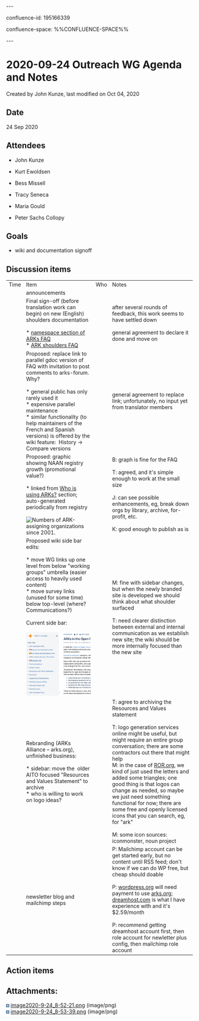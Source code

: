 \---

confluence-id: 195166339

confluence-space: %%CONFLUENCE-SPACE%%

\---

2020-09-24 Outreach WG Agenda and Notes
=======================================

Created by John Kunze, last modified on Oct 04, 2020

Date
----

24 Sep 2020

Attendees
---------

*   John Kunze
    
*   Kurt Ewoldsen
    
*   Bess Missell
*   Tracy Seneca
*   Maria Gould
*   Peter Sachs Collopy

Goals
-----

*   wiki and documentation signoff 

Discussion items
----------------

|     |     |     |     |
| --- | --- | --- | --- |
| Time | Item | Who | Notes |
|     | announcements |     |     |
|     | Final sign-off (before translation work can begin) on new (English) shoulders documentation<br><br>*   [namespace section of ARKs FAQ](https://wiki.lyrasis.org/display/ARKs/ARK+Identifiers+FAQ#ARKIdentifiersFAQ-ARKnamespacesandsub-namespaces)<br>*   [ARK shoulders FAQ](https://wiki.lyrasis.org/display/ARKs/ARK+Shoulders+FAQ) |     | after several rounds of feedback, this work seems to have settled down<br><br>general agreement to declare it done and move on |
|     | Proposed: replace link to parallel gdoc version of FAQ with invitation to post comments to arks-forum. Why?<br><br>*   general public has only rarely used it<br>*   expensive parallel maintenance<br>*   similar functionality (to help maintainers of the French and Spanish versions) is offered by the wiki feature:  History → Compare versions |     | general agreement to replace link; unfortunately, no input yet from translator members |
|     | Proposed: graphic showing NAAN registry growth (promotional value?)<br><br>*   linked from [Who is using ARKs?](https://wiki.lyrasis.org/display/ARKs/ARK+Identifiers+FAQ#ARKIdentifiersFAQ-WhoisusingARKs?) section; auto-generated periodically from registry<br><br>![Numbers of ARK-assigning organizations since 2001.](https://n2t.net/e/images/naan_growth.png) |     | B: graph is fine for the FAQ<br><br>T: agreed, and it's simple enough to work at the small size<br><br>J: can see possible enhancements, eg, break down orgs by library, archive, for-profit, etc.<br><br>K: good enough to publish as is |
|     | Proposed wiki side bar edits:<br><br>*   move WG links up one level from below "working groups" umbrella (easier access to heavily used content)<br>*   move survey links (unused for some time) below top-level (where? Communications?)<br><br>Current side bar:<br><br>![](attachments/195166339/195166543.png) |     | M: fine with sidebar changes, but when the newly branded site is developed we should think about what shoulder surfaced<br><br>T: need clearer distinction between external and internal communication as we establish new site; the wiki should be more internally focused than the new site |
|     | Rebranding (ARKs Alliance – arks.org), unfinished business:<br><br>*   sidebar: move the  older AITO focused "Resources and Values Statement" to archive<br>*   who is willing to work on logo ideas? |     | T: agree to archiving the Resources and Values statement<br><br>T: logo generation services online might be useful, but might require an entire group conversation; there are some contractors out there that might help  <br>M: in the case of [ROR.org](http://ROR.org), we kind of just used the letters and added some triangles; one good thing is that logos can change as needed, so maybe we just need something functional for now; there are some free and openly licensed icons that you can search, eg, for "ark"<br><br>M: some icon sources: iconmonster, noun project |
|     | newsletter blog and mailchimp steps |     | P: Mailchimp account can be get started early, but no content until RSS feed; don't know if we can do WP free, but cheap should doable<br><br>P: [wordpress.org](http://wordpress.org) will need payment to use [arks.org](http://arks.org); [dreamhost.com](http://dreamhost.com) is what I have experience with and it's $2.59/month<br><br>P: recommend getting dreamhost account first, then role account for newletter plus config, then mailchimp role account |

Action items
------------

Attachments:
------------

![](images/icons/bullet_blue.gif) [image2020-9-24\_8-52-21.png](attachments/195166339/195166541.png) (image/png)  
![](images/icons/bullet_blue.gif) [image2020-9-24\_8-53-39.png](attachments/195166339/195166543.png) (image/png)
